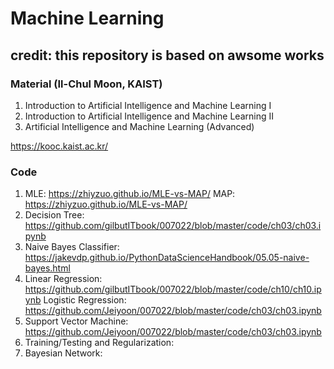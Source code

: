 # Machine Learning

## credit: this repository is based on awsome works

### Material (Il-Chul Moon, KAIST)
1) Introduction to Artificial Intelligence and Machine Learning I
2) Introduction to Artificial Intelligence and Machine Learning II
3) Artificial Intelligence and Machine Learning (Advanced)

https://kooc.kaist.ac.kr/


### Code
1) MLE: https://zhiyzuo.github.io/MLE-vs-MAP/
   MAP: https://zhiyzuo.github.io/MLE-vs-MAP/
2) Decision Tree: https://github.com/gilbutITbook/007022/blob/master/code/ch03/ch03.ipynb
3) Naive Bayes Classifier: https://jakevdp.github.io/PythonDataScienceHandbook/05.05-naive-bayes.html
4) Linear Regression: https://github.com/gilbutITbook/007022/blob/master/code/ch10/ch10.ipynb
   Logistic Regression: https://github.com/Jeiyoon/007022/blob/master/code/ch03/ch03.ipynb
5) Support Vector Machine: https://github.com/Jeiyoon/007022/blob/master/code/ch03/ch03.ipynb
6) Training/Testing and Regularization: 
7) Bayesian Network: 
